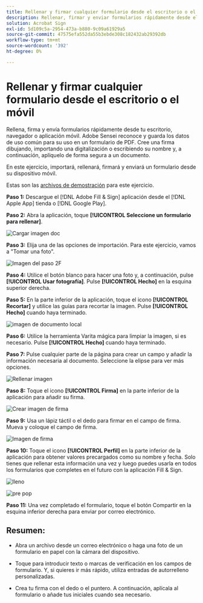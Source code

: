 ```yaml
---
title: Rellenar y firmar cualquier formulario desde el escritorio o el móvil
description: Rellenar, firmar y enviar formularios rápidamente desde el escritorio, navegador o aplicación móvil
solution: Acrobat Sign
exl-id: 5d109c5a-2954-473a-b880-9c09a61929a5
source-git-commit: 47575efa552da55b3ebde308c182432ab29392db
workflow-type: tm+mt
source-wordcount: '392'
ht-degree: 0%

---
```


# Rellenar y firmar cualquier formulario desde el escritorio o el móvil

Rellena, firma y envía formularios rápidamente desde tu escritorio, navegador o aplicación móvil. Adobe Sensei reconoce y guarda los datos de uso común para su uso en un formulario de PDF. Cree una firma dibujando, importando una digitalización o escribiendo su nombre y, a continuación, aplíquelo de forma segura a un documento.

En este ejercicio, importará, rellenará, firmará y enviará un formulario desde su dispositivo móvil.

Estas son las [archivos de demostración](assets/03_FillSignScan.zip) para este ejercicio.

**Paso 1:** Descargue el [!DNL Adobe Fill & Sign] aplicación desde el [!DNL Apple App] tienda o [!DNL Google Play].

**Paso 2:** Abra la aplicación, toque **[!UICONTROL Seleccione un formulario para rellenar]**.

![Cargar imagen doc](assets/mobilescan.jpg)

**Paso 3:** Elija una de las opciones de importación. Para este ejercicio, vamos a &quot;Tomar una foto&quot;.

![Imagen del paso 2F](assets/Step2F.jpg)

**Paso 4:** Utilice el botón blanco para hacer una foto y, a continuación, pulse **[!UICONTROL Usar fotografía]**. Pulse **[!UICONTROL Hecho]** en la esquina superior derecha.

**Paso 5:** En la parte inferior de la aplicación, toque el icono **[!UICONTROL Recortar]** y utilice las guías para recortar la imagen. Pulse **[!UICONTROL Hecho]** cuando haya terminado.

![imagen de documento local](assets/localdoc.jpg)

**Paso 6:** Utilice la herramienta Varita mágica para limpiar la imagen, si es necesario. Pulse **[!UICONTROL Hecho]** cuando haya terminado.

**Paso 7:** Pulse cualquier parte de la página para crear un campo y añadir la información necesaria al documento. Seleccione la elipse para ver más opciones.

![Rellenar imagen](assets/fill.jpg)


**Paso 8:** Toque el icono **[!UICONTROL Firma]** en la parte inferior de la aplicación para añadir su firma.

![Crear imagen de firma](assets/createsign.jpg)

**Paso 9:** Usa un lápiz táctil o el dedo para firmar en el campo de firma. Mueva y coloque el campo de firma.

![Imagen de firma](assets/sign.jpg)

**Paso 10:** Toque el icono **[!UICONTROL Perfil]** en la parte inferior de la aplicación para obtener valores precargados como su nombre y fecha. Solo tienes que rellenar esta información una vez y luego puedes usarla en todos los formularios que completes en el futuro con la aplicación Fill &amp; Sign.

![lleno](assets/filled.jpg)

![pre pop](assets/prepop.jpg)

**Paso 11:** Una vez completado el formulario, toque el botón Compartir en la esquina inferior derecha para enviar por correo electrónico.

## Resumen:

* Abra un archivo desde un correo electrónico o haga una foto de un formulario en papel con la cámara del dispositivo.

* Toque para introducir texto o marcas de verificación en los campos de formulario. Y, si quieres ir más rápido, utiliza entradas de autorrelleno personalizadas.

* Crea tu firma con el dedo o el puntero. A continuación, aplícala al formulario o añade tus iniciales cuando sea necesario.
